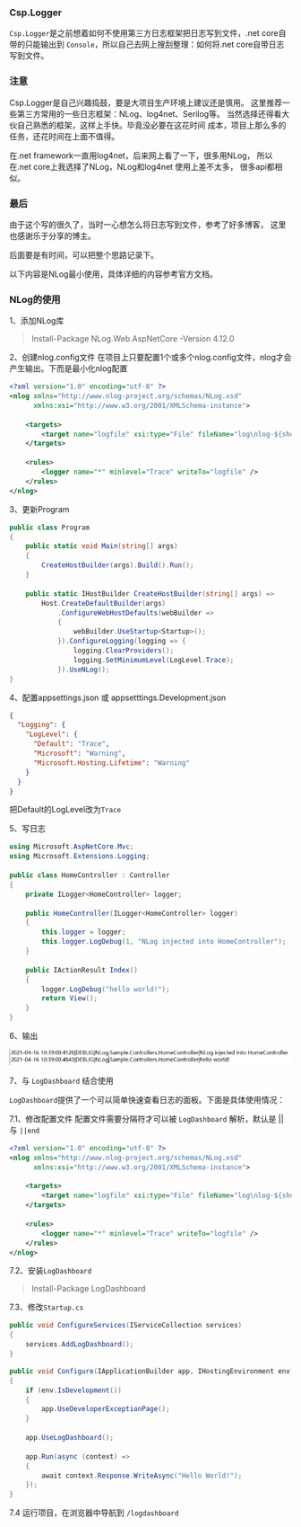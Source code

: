 ﻿### Csp.Logger
`Csp.Logger`是之前想着如何不使用第三方日志框架把日志写到文件，.net core自带的只能输出到
`Console`，所以自己去网上搜刮整理：如何将.net core自带日志写到文件。

### 注意
Csp.Logger是自己兴趣捣鼓，要是大项目生产环境上建议还是慎用。
这里推荐一些第三方常用的一些日志框架：NLog、log4net、Serilog等。
当然选择还得看大伙自己熟悉的框架，这样上手快。毕竟没必要在这花时间
成本，项目上那么多的任务，还花时间在上面不值得。

在.net framework一直用log4net，后来网上看了一下，很多用NLog，
所以在.net core上我选择了NLog，NLog和log4net 使用上差不太多，
很多api都相似。

### 最后
由于这个写的很久了，当时一心想怎么将日志写到文件，参考了好多博客，
这里也感谢乐于分享的博主。

后面要是有时间，可以把整个思路记录下。

以下内容是NLog最小使用，具体详细的内容参考官方文档。

### NLog的使用
1、添加NLog库
>Install-Package NLog.Web.AspNetCore -Version 4.12.0

2、创建nlog.config文件
在项目上只要配置1个或多个nlog.config文件，nlog才会产生输出。下而是最小化nlog配置

``` xml
<?xml version="1.0" encoding="utf-8" ?>
<nlog xmlns="http://www.nlog-project.org/schemas/NLog.xsd"
      xmlns:xsi="http://www.w3.org/2001/XMLSchema-instance">

	<targets>
		<target name="logfile" xsi:type="File" fileName="log\nlog-${shortdate}.log" />
	</targets>

	<rules>
		<logger name="*" minlevel="Trace" writeTo="logfile" />
	</rules>
</nlog>
```

3、更新Program


``` C#
public class Program
{
    public static void Main(string[] args)
    {
        CreateHostBuilder(args).Build().Run();
    }

    public static IHostBuilder CreateHostBuilder(string[] args) =>
        Host.CreateDefaultBuilder(args)
            .ConfigureWebHostDefaults(webBuilder =>
            {
                webBuilder.UseStartup<Startup>();
            }).ConfigureLogging(logging => {
                logging.ClearProviders();
                logging.SetMinimumLevel(LogLevel.Trace);
            }).UseNLog();
}
```

4、配置appsettings.json 或 appsetttings.Development.json

``` json
{
  "Logging": {
    "LogLevel": {
      "Default": "Trace",
      "Microsoft": "Warning",
      "Microsoft.Hosting.Lifetime": "Warning"
    }
  }
}
```

把Default的LogLevel改为`Trace`

5、写日志

``` C#
using Microsoft.AspNetCore.Mvc;
using Microsoft.Extensions.Logging;

public class HomeController : Controller
{
    private ILogger<HomeController> logger;

    public HomeController(ILogger<HomeController> logger)
    {
        this.logger = logger;
        this.logger.LogDebug(1, "NLog injected into HomeController");
    }

    public IActionResult Index()
    {
        logger.LogDebug("hello world!");
        return View();
    }
}
```


6、输出

![File](file.png)

7、与 `LogDashboard` 结合使用

`LogDashboard`提供了一个可以简单快速查看日志的面板。下面是具体使用情况：

7.1、修改配置文件
配置文件需要分隔符才可以被 `LogDashboard` 解析，默认是 || 与 `||end`

``` xml
<?xml version="1.0" encoding="utf-8" ?>
<nlog xmlns="http://www.nlog-project.org/schemas/NLog.xsd"
      xmlns:xsi="http://www.w3.org/2001/XMLSchema-instance">

	<targets>
		<target name="logfile" xsi:type="File" fileName="log\nlog-${shortdate}.log" layout="${longdate}||${level}||${logger}||${message}||${exception:format=ToString:innerFormat=ToString:maxInnerExceptionLevel=10:separator=\r\n}||end" />
	</targets>

	<rules>
		<logger name="*" minlevel="Trace" writeTo="logfile" />
	</rules>
</nlog>
```

7.2、安装`LogDashboard`

> Install-Package LogDashboard

7.3、修改`Startup.cs`

``` c#
public void ConfigureServices(IServiceCollection services)
{
    services.AddLogDashboard();
}
```

``` c#
public void Configure(IApplicationBuilder app, IHostingEnvironment env)
{
    if (env.IsDevelopment())
    {
        app.UseDeveloperExceptionPage();
    }

    app.UseLogDashboard();

    app.Run(async (context) =>
    {
        await context.Response.WriteAsync("Hello World!");
    });
}
```

7.4 运行项目，在浏览器中导航到 `/logdashboard`